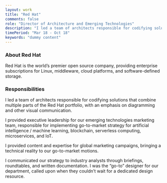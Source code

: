 ```yaml
---
layout: work
title: "Red Hat"
comments: false
role: "Director of Architecture and Emerging Technologies"
description: "I led a team of architects responsible for codifying solutions that combine multiple parts of the Red Hat portfolio."
timePeriod: "Mar 18 - Oct 18"
keywords: "dummy content"
---
```


### About Red Hat

Red Hat is the world’s premier open source company, providing enterprise subscriptions for Linux, middleware, cloud platforms, and software-defined storage.

### Responsibilities

I led a team of architects responsible for codifying solutions that combine multiple parts of the Red Hat portfolio, with an emphasis on diagramming and other visual communication.

I provided executive leadership for our emerging technologies marketing team, responsible for implementing go-to-market strategy for artificial intelligence / machine learning, blockchain, serverless computing, microservices, and IoT.

I provided content and expertise for global marketing campaigns, bringing a technical reality to our go-to-market motions.

I communicated our strategy to industry analysts through briefings, roundtables, and written documentation.
I was the “go-to” designer for our department, called upon when they couldn’t wait for a dedicated design resource.
